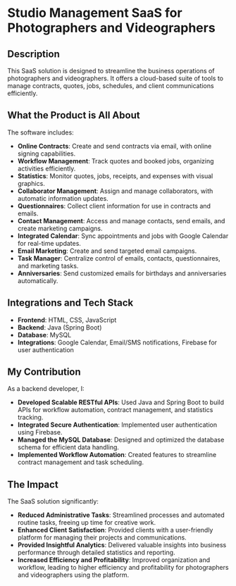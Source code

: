 # Studio Management SaaS for Photographers and Videographers

## Description
This SaaS solution is designed to streamline the business operations of photographers and videographers. It offers a cloud-based suite of tools to manage contracts, quotes, jobs, schedules, and client communications efficiently.

## What the Product is All About

The software includes:

- **Online Contracts**: Create and send contracts via email, with online signing capabilities.
- **Workflow Management**: Track quotes and booked jobs, organizing activities efficiently.
- **Statistics**: Monitor quotes, jobs, receipts, and expenses with visual graphics.
- **Collaborator Management**: Assign and manage collaborators, with automatic information updates.
- **Questionnaires**: Collect client information for use in contracts and emails.
- **Contact Management**: Access and manage contacts, send emails, and create marketing campaigns.
- **Integrated Calendar**: Sync appointments and jobs with Google Calendar for real-time updates.
- **Email Marketing**: Create and send targeted email campaigns.
- **Task Manager**: Centralize control of emails, contacts, questionnaires, and marketing tasks.
- **Anniversaries**: Send customized emails for birthdays and anniversaries automatically.

## Integrations and Tech Stack

- **Frontend**: HTML, CSS, JavaScript
- **Backend**: Java (Spring Boot)
- **Database**: MySQL
- **Integrations**: Google Calendar, Email/SMS notifications, Firebase for user authentication

## My Contribution

As a backend developer, I:

- **Developed Scalable RESTful APIs**: Used Java and Spring Boot to build APIs for workflow automation, contract management, and statistics tracking.
- **Integrated Secure Authentication**: Implemented user authentication using Firebase.
- **Managed the MySQL Database**: Designed and optimized the database schema for efficient data handling.
- **Implemented Workflow Automation**: Created features to streamline contract management and task scheduling.

## The Impact

The SaaS solution significantly:

- **Reduced Administrative Tasks**: Streamlined processes and automated routine tasks, freeing up time for creative work.
- **Enhanced Client Satisfaction**: Provided clients with a user-friendly platform for managing their projects and communications.
- **Provided Insightful Analytics**: Delivered valuable insights into business performance through detailed statistics and reporting.
- **Increased Efficiency and Profitability**: Improved organization and workflow, leading to higher efficiency and profitability for photographers and videographers using the platform.
